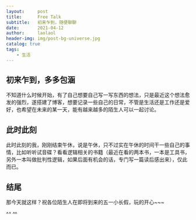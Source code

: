 ```yaml
---
layout:     post
title:      Free Talk
subtitle:   初来乍到，随便聊聊
date:       2021-04-12
author:     laolaol
header-img: img/post-bg-universe.jpg
catalog: true
tags:
    - 生活
---
```



## 初来乍到，多多包涵
不知道什么时候开始，有了自己想要自己写一写东西的想法，只是最近这个想法愈发的强烈，遂搭建了博客，想要记录一些自己的日常，不管是生活还是工作还是爱好，也希望在未来的某一天，能有越来越多的陌生人可以一起讨论。

## 此时此刻
此时此刻的我，刚刚结束午休，说是午休，只不过实在午休的时间干一些自己的事情，比如听听试音碟？看看逻辑相关的书籍（最近在看的两本书，一本是工具书，另外一本叫做批判性逻辑，如果后面有机会的话，专门写一篇读后感出来），仅此而已。

## 结尾
那今天就这样？祝各位陌生人在即将到来的五一小长假，玩的开心~~~

^_^ ^_^ 
